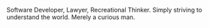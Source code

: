 Software Developer, Lawyer, Recreational Thinker. Simply striving to understand the world. Merely a curious man.

